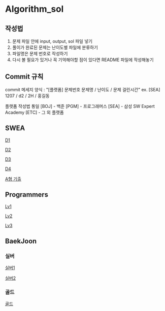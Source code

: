 # Algorithm_sol
## 작성법
1. 문제 파일 안에 input, output, sol 파일 넣기
2. 풀이가 완료된 문제는 난이도별 파일에 분류하기
3. 파일명은 문제 번호로 작성하기
4. 다시 볼 필요가 있거나 꼭 기억해야할 점이 있다면 README 파일에 작성해놓기

## Commit 규칙
commit 메세지 양식 : "[플랫폼] 문제번호 문제명 / 난이도 / 문제 걸린시간"
ex. [SEA] 1207 / d2 / 2H / 홍길동

플랫폼 작성법 통일
[BOJ] - 백준
[PGM] - 프로그래머스
[SEA] - 삼성 SW Expert Academy
[ETC] - 그 외 플랫폼

## SWEA
[D1](SWEA/D1)

[D2](SWEA/D2)

[D3](SWEA/D3)

[D4](SWEA/D4)

[A형 기출](SWEA/SW_test_problem)

## Programmers
[Lv1](PGM/LV1)

[Lv2](PGM/Lv2)

[Lv3](PGM/Lv3)

## BaekJoon
### 실버
[실버1](BOJ/Silver1/)

[실버2](BOJ/Silver2/)

### 골드
[골드](BOJ/gold)
